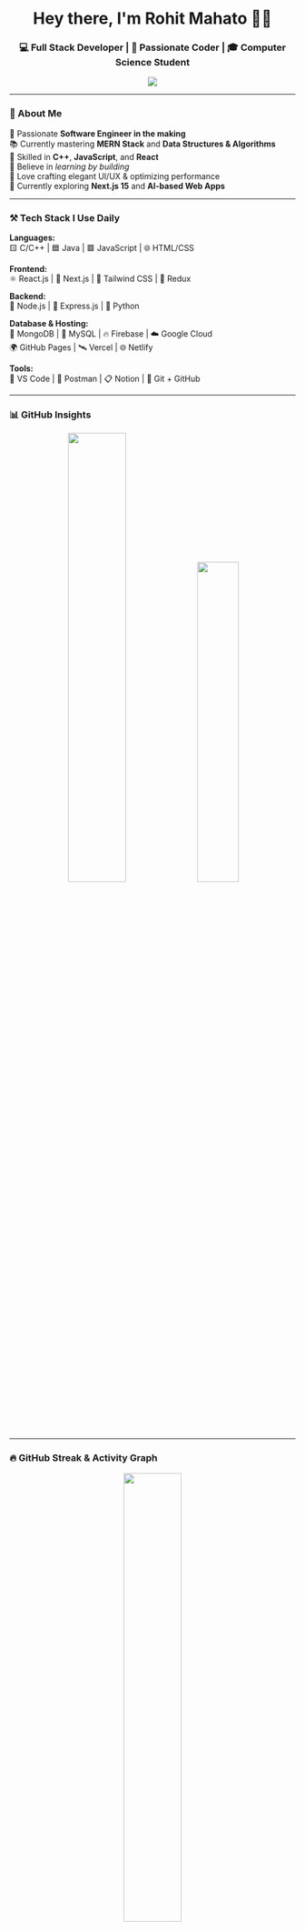 <!-- 👋 Welcome Header --> 
<h1 align="center">Hey there, I'm Rohit Mahato 👨‍💻</h1>
<h3 align="center">💻 Full Stack Developer | 🚀 Passionate Coder | 🎓 Computer Science Student</h3>
<p align="center"> <img src="https://readme-typing-svg.herokuapp.com?font=Fira+Code&size=22&pause=1000&color=00FFFF&center=true&vCenter=true&width=500&lines=Software+Engineer+in+the+Making;I+love+writing+clean+code;C%2FC%2B%2B+%7C+DSA+%7C+React+%7C+Next.js;Let's+Build+Something+Awesome!+😎" /> </p>

---


### 🧠 About Me

🎯 Passionate **Software Engineer in the making**  
📚 Currently mastering **MERN Stack** and **Data Structures & Algorithms**  
💬 Skilled in **C++**, **JavaScript**, and **React**  
🚀 Believe in *learning by building*  
🎨 Love crafting elegant UI/UX & optimizing performance  
🌱 Currently exploring **Next.js 15** and **AI-based Web Apps**

---

### ⚒️ Tech Stack I Use Daily

**Languages:**  
🟨 C/C++ | 🟦 Java | 🟥 JavaScript | 🌐 HTML/CSS  

**Frontend:**  
⚛️ React.js | 🎯 Next.js | 💨 Tailwind CSS | 🔁 Redux  

**Backend:**  
🧩 Node.js | 🚀 Express.js | 🐍 Python  

**Database & Hosting:**  
🍃 MongoDB | 🐬 MySQL | 🔥 Firebase | ☁️ Google Cloud  
🌍 GitHub Pages | 🛰️ Vercel | 🌐 Netlify   

**Tools:**  
🧠 VS Code | 🧪 Postman | 📋 Notion | 🔧 Git + GitHub  

---

### 📊 GitHub Insights

<p align="center">
  <img src="https://github-readme-stats.vercel.app/api?username=rohit-mahato17&show_icons=true&theme=tokyonight&title_color=00f0ff&icon_color=00f0ff&text_color=ffffff&bg_color=0d1117" width="45%" />
  <img src="https://github-readme-stats.vercel.app/api/top-langs/?username=rohit-mahato17&layout=compact&theme=tokyonight&title_color=00f0ff&text_color=ffffff&bg_color=0d1117" width="38%" />
</p>

---

### 🔥 GitHub Streak & Activity Graph

<p align="center">
  <img src="https://github-readme-streak-stats.herokuapp.com/?user=rohit-mahato17&theme=tokyonight-duo&hide_border=true&date_format=M%20j%5B,%20Y%5D&starting_year=2024" width="45%" />
</p>
<p align="center">
  <img src="https://github-readme-activity-graph.vercel.app/graph?username=rohit-mahato17&theme=react-dark&hide_border=true&area=true" width="70%" />
</p>

---

### 🏆 My Achievements & Highlights

- 🏅 Solved 500+ DSA problems across platforms (LeetCode, GFG)
- 💼 Built 10+ real-world projects using MERN Stack
- 🧠 Open-source contributor & active learner
- 🎨 Designed multiple clean & responsive UIs

---

### 💼 Connect With Me

<p align="center">
  <a href="mailto:rohitmahato88935@gmail.com"><img src="https://img.shields.io/badge/Gmail-D14836?style=for-the-badge&logo=gmail&logoColor=white"></a>
  <a href="https://www.linkedin.com/in/rohit-mahato17/"><img src="https://img.shields.io/badge/LinkedIn-0077b5?style=for-the-badge&logo=linkedin&logoColor=white"></a>
  <a href="https://github.com/rohit-mahato17"><img src="https://img.shields.io/badge/GitHub-100000?style=for-the-badge&logo=github&logoColor=white"></a>
</p>

---

### 💬 Life Motto

> “Write code that humans can read and computers can execute.”  
> “Keep learning, keep building, keep growing.” 🌱

---

